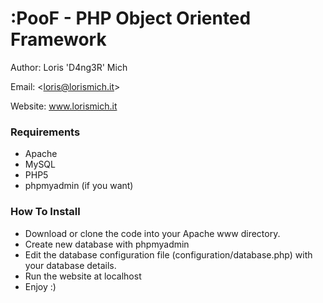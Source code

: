 :PooF - PHP Object Oriented Framework
=========
Author: Loris 'D4ng3R' Mich 

Email: <<loris@lorismich.it>>

Website: www.lorismich.it

### Requirements ###
- Apache
- MySQL
- PHP5
- phpmyadmin (if you want)

### How To Install ###
- Download or clone the code into your Apache www directory.
- Create new database with phpmyadmin
- Edit the database configuration file (configuration/database.php) with your database details.
- Run the website at localhost
- Enjoy :)

